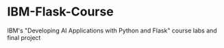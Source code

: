# IBM-Flask-Course
IBM's "Developing AI Applications with Python and Flask" course labs and final project
